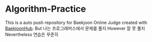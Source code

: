 # Algorithm-Practice
This is a auto push repository for Baekjoon Online Judge created with [BaekjoonHub](https://github.com/BaekjoonHub/BaekjoonHub).
But 나는 프로그래머스에서 문제를 풀지
However 잘 못 풀지
Nevertheless 연습은 꾸준히
